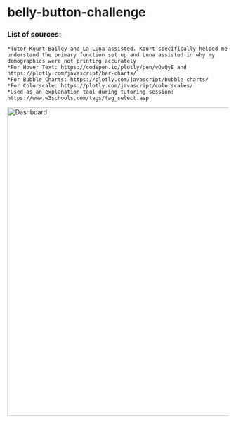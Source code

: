 # belly-button-challenge

### List of sources:
    *Tutor Kourt Bailey and La Luna assisted. Kourt specifically helped me understand the primary function set up and Luna assisted in why my demographics were not printing accurately
    *For Hover Text: https://codepen.io/plotly/pen/vOvQyE and https://plotly.com/javascript/bar-charts/
    *For Bubble Charts: https://plotly.com/javascript/bubble-charts/
    *For Colorscale: https://plotly.com/javascript/colorscales/
    *Used as an explanation tool during tutoring session: https://www.w3schools.com/tags/tag_select.asp

<p>
  <img src="https://64.media.tumblr.com/f3a3da94118bde1f790863ee087a7861/9f591836ee18520b-3f/s640x960/ca86ff63bd6b26df636fba1dde07d1f1c5bbe8b8.jpg" alt="Dashboard" width="600" height="700" />
</p>

